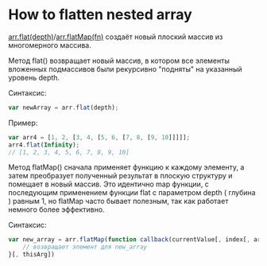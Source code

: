 # How to flatten nested array

[arr.flat(depth)](https://developer.mozilla.org/en-US/docs/Web/JavaScript/Reference/Global_Objects/Array/flat)/[arr.flatMap(fn)](mdn:js/Array/flatMap) создаёт новый плоский массив из многомерного массива.

Метод flat() возвращает новый массив, в котором все элементы вложенных подмассивов были рекурсивно "подняты" на указанный уровень depth.

Синтаксис:

```js
var newArray = arr.flat(depth);
```

Пример:

```js
var arr4 = [1, 2, [3, 4, [5, 6, [7, 8, [9, 10]]]]];
arr4.flat(Infinity);
// [1, 2, 3, 4, 5, 6, 7, 8, 9, 10]
```

Метод flatMap() сначала применяет функцию к каждому элементу, а затем преобразует полученный результат в плоскую структуру и помещает в новый массив. Это идентично map функции, с последующим применением функции flat с параметром depth ( глубина ) равным 1, но flatMap часто бывает полезным, так как работает немного более эффективно.

Синтаксис:

```js
var new_array = arr.flatMap(function callback(currentValue[, index[, array]]) {
    // возвращает элемент для new_array
}[, thisArg])
```
